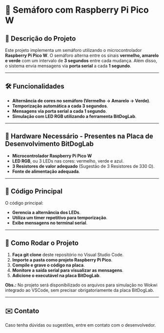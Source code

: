 # 🚦 Semáforo com Raspberry Pi Pico W

## 📌 Descrição do Projeto
Este projeto implementa um semáforo utilizando o microcontrolador **Raspberry Pi Pico W**. O semáforo alterna entre os sinais **vermelho, amarelo e verde** com um intervalo de **3 segundos** entre cada mudança. Além disso, o sistema envia mensagens via **porta serial** a cada **1 segundo**.

---

## 🛠️ Funcionalidades
- **Alternância de cores no semáforo (Vermelho → Amarelo → Verde)**.
- **Temporização automática a cada 3 segundos**.
- **Mensagens via porta serial a cada 1 segundo**.
- **Simulação com LED RGB utilizando a ferramenta BitDogLab**.

---

## 🔧 Hardware Necessário - Presentes na Placa de Desenvolvimento BitDogLab
- **Microcontrolador Raspberry Pi Pico W**
- **LED RGB**, ou 3 LEDs nas cores: vermelho, verde e azul.
- **3 Resistores de valor adequado** (Sugestão de 3 Resistores de 330 Ω).
- **Fonte de alimentação adequada**.

---

## 📝 Código Principal
O código principal:
- **Gerencia a alternância dos LEDs**.
- **Utiliza um timer repetitivo para temporização**.
- **Exibe mensagens no terminal serial**.

---

## 📌 Como Rodar o Projeto
1. **Faça git clone** deste repositório no Visual Studio Code.
2. **Importe a pasta como projeto Raspberry Pi Pico**.
3. **Compile e grave o código na placa**.
4. **Monitore a saída serial para visualizar as mensagens**.
5. **Adicione o executável na placa BitDogLab**.

**Obs.:** No projeto será disponibilizado os arquivos para simulação no Wokwi integrado ao VSCode, sem precisar obrigatoriamente da placa BitDogLab.

---

## ✉️ Contato
Caso tenha dúvidas ou sugestões, entre em contato com o desenvolvedor.


